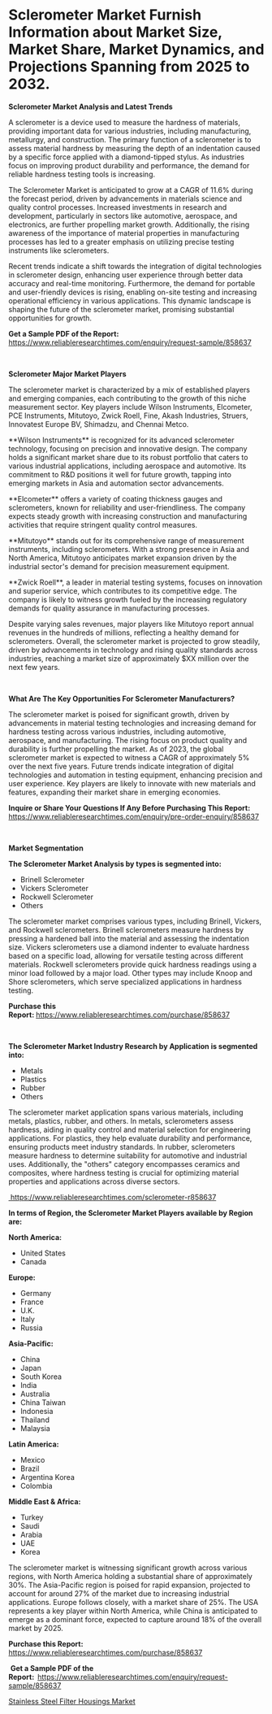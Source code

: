 <p><h1>Sclerometer Market Furnish Information about Market Size, Market Share, Market Dynamics, and Projections Spanning from 2025 to 2032.</h1></p><p><strong>Sclerometer Market Analysis and Latest Trends</strong></p>
<p><p>A sclerometer is a device used to measure the hardness of materials, providing important data for various industries, including manufacturing, metallurgy, and construction. The primary function of a sclerometer is to assess material hardness by measuring the depth of an indentation caused by a specific force applied with a diamond-tipped stylus. As industries focus on improving product durability and performance, the demand for reliable hardness testing tools is increasing.</p><p>The Sclerometer Market is anticipated to grow at a CAGR of 11.6% during the forecast period, driven by advancements in materials science and quality control processes. Increased investments in research and development, particularly in sectors like automotive, aerospace, and electronics, are further propelling market growth. Additionally, the rising awareness of the importance of material properties in manufacturing processes has led to a greater emphasis on utilizing precise testing instruments like sclerometers.</p><p>Recent trends indicate a shift towards the integration of digital technologies in sclerometer design, enhancing user experience through better data accuracy and real-time monitoring. Furthermore, the demand for portable and user-friendly devices is rising, enabling on-site testing and increasing operational efficiency in various applications. This dynamic landscape is shaping the future of the sclerometer market, promising substantial opportunities for growth.</p></p>
<p><strong>Get a Sample PDF of the Report:&nbsp;</strong> <a href="https://www.reliableresearchtimes.com/enquiry/request-sample/858637?utm_campaign=3070&utm_medium=2&utm_source=Github&utm_content=ia&utm_term=08042025&utm_id=sclerometer">https://www.reliableresearchtimes.com/enquiry/request-sample/858637</a></p>
<p>&nbsp;</p>
<p><strong>Sclerometer Major Market Players</strong></p>
<p><p>The sclerometer market is characterized by a mix of established players and emerging companies, each contributing to the growth of this niche measurement sector. Key players include Wilson Instruments, Elcometer, PCE Instruments, Mitutoyo, Zwick Roell, Fine, Akash Industries, Struers, Innovatest Europe BV, Shimadzu, and Chennai Metco.</p><p>**Wilson Instruments** is recognized for its advanced sclerometer technology, focusing on precision and innovative design. The company holds a significant market share due to its robust portfolio that caters to various industrial applications, including aerospace and automotive. Its commitment to R&D positions it well for future growth, tapping into emerging markets in Asia and automation sector advancements.</p><p>**Elcometer** offers a variety of coating thickness gauges and sclerometers, known for reliability and user-friendliness. The company expects steady growth with increasing construction and manufacturing activities that require stringent quality control measures.</p><p>**Mitutoyo** stands out for its comprehensive range of measurement instruments, including sclerometers. With a strong presence in Asia and North America, Mitutoyo anticipates market expansion driven by the industrial sector's demand for precision measurement equipment.</p><p>**Zwick Roell**, a leader in material testing systems, focuses on innovation and superior service, which contributes to its competitive edge. The company is likely to witness growth fueled by the increasing regulatory demands for quality assurance in manufacturing processes.</p><p>Despite varying sales revenues, major players like Mitutoyo report annual revenues in the hundreds of millions, reflecting a healthy demand for sclerometers. Overall, the sclerometer market is projected to grow steadily, driven by advancements in technology and rising quality standards across industries, reaching a market size of approximately $XX million over the next few years.</p></p>
<p>&nbsp;</p>
<p><strong>What Are The Key Opportunities For Sclerometer Manufacturers?</strong></p>
<p><p>The sclerometer market is poised for significant growth, driven by advancements in material testing technologies and increasing demand for hardness testing across various industries, including automotive, aerospace, and manufacturing. The rising focus on product quality and durability is further propelling the market. As of 2023, the global sclerometer market is expected to witness a CAGR of approximately 5% over the next five years. Future trends indicate integration of digital technologies and automation in testing equipment, enhancing precision and user experience. Key players are likely to innovate with new materials and features, expanding their market share in emerging economies.</p></p>
<p><strong>Inquire or Share Your Questions If Any Before Purchasing This Report:</strong> <a href="https://www.reliableresearchtimes.com/enquiry/pre-order-enquiry/858637?utm_campaign=3070&utm_medium=2&utm_source=Github&utm_content=ia&utm_term=08042025&utm_id=sclerometer">https://www.reliableresearchtimes.com/enquiry/pre-order-enquiry/858637</a></p>
<p>&nbsp;</p>
<p><strong>Market Segmentation</strong></p>
<p><strong>The Sclerometer Market Analysis by types is segmented into:</strong></p>
<p><ul><li>Brinell Sclerometer</li><li>Vickers Sclerometer</li><li>Rockwell Sclerometer</li><li>Others</li></ul></p>
<p><p>The sclerometer market comprises various types, including Brinell, Vickers, and Rockwell sclerometers. Brinell sclerometers measure hardness by pressing a hardened ball into the material and assessing the indentation size. Vickers sclerometers use a diamond indenter to evaluate hardness based on a specific load, allowing for versatile testing across different materials. Rockwell sclerometers provide quick hardness readings using a minor load followed by a major load. Other types may include Knoop and Shore sclerometers, which serve specialized applications in hardness testing.</p></p>
<p><strong>Purchase this Report:&nbsp;</strong><a href="https://www.reliableresearchtimes.com/purchase/858637?utm_campaign=3070&utm_medium=2&utm_source=Github&utm_content=ia&utm_term=08042025&utm_id=sclerometer">https://www.reliableresearchtimes.com/purchase/858637</a></p>
<p>&nbsp;</p>
<p><strong>The Sclerometer Market Industry Research by Application is segmented into:</strong></p>
<p><ul><li>Metals</li><li>Plastics</li><li>Rubber</li><li>Others</li></ul></p>
<p><p>The sclerometer market application spans various materials, including metals, plastics, rubber, and others. In metals, sclerometers assess hardness, aiding in quality control and material selection for engineering applications. For plastics, they help evaluate durability and performance, ensuring products meet industry standards. In rubber, sclerometers measure hardness to determine suitability for automotive and industrial uses. Additionally, the "others" category encompasses ceramics and composites, where hardness testing is crucial for optimizing material properties and applications across diverse sectors.</p></p>
<p><a href="https://www.reliableresearchtimes.com/sclerometer-r858637?utm_campaign=3070&utm_medium=2&utm_source=Github&utm_content=ia&utm_term=08042025&utm_id=sclerometer">&nbsp;https://www.reliableresearchtimes.com/sclerometer-r858637</a></p>
<p><strong>In terms of Region, the Sclerometer Market Players available by Region are:</strong></p>
<p>
    <p> <strong> North America: </strong>
        <ul>
            <li>United States</li>
            <li>Canada</li>
        </ul>
        </p> 
    <p> <strong> Europe: </strong>
        <ul>
            <li>Germany</li>
            <li>France</li>
            <li>U.K.</li>
            <li>Italy</li>
            <li>Russia</li>
        </ul>
        </p> 
    <p> <strong> Asia-Pacific: </strong>
        <ul>
            <li>China</li>
            <li>Japan</li>
            <li>South Korea</li>
            <li>India</li>
            <li>Australia</li>
            <li>China Taiwan</li>
            <li>Indonesia</li>
            <li>Thailand</li>
            <li>Malaysia</li>
        </ul>
        </p> 
    <p> <strong> Latin America: </strong>
        <ul>
            <li>Mexico</li>
            <li>Brazil</li>
            <li>Argentina Korea</li>
            <li>Colombia</li>
        </ul>
        </p> 
    <p> <strong> Middle East & Africa: </strong>
        <ul>
            <li>Turkey</li>
            <li>Saudi</li>
            <li>Arabia</li>
            <li>UAE</li>
            <li>Korea</li>
        </ul>
    </p>
    </p>
<p><p>The sclerometer market is witnessing significant growth across various regions, with North America holding a substantial share of approximately 30%. The Asia-Pacific region is poised for rapid expansion, projected to account for around 27% of the market due to increasing industrial applications. Europe follows closely, with a market share of 25%. The USA represents a key player within North America, while China is anticipated to emerge as a dominant force, expected to capture around 18% of the overall market by 2025.</p></p>
<p><strong>Purchase this Report: </strong><a href="https://www.reliableresearchtimes.com/purchase/858637?utm_campaign=3070&utm_medium=2&utm_source=Github&utm_content=ia&utm_term=08042025&utm_id=sclerometer">https://www.reliableresearchtimes.com/purchase/858637</a></p>
<p>&nbsp;<strong>Get a Sample PDF of the Report:&nbsp;&nbsp;</strong><a href="https://www.reliableresearchtimes.com/enquiry/request-sample/858637?utm_campaign=3070&utm_medium=2&utm_source=Github&utm_content=ia&utm_term=08042025&utm_id=sclerometer">https://www.reliableresearchtimes.com/enquiry/request-sample/858637</a></p>
<p><strong></strong></p>
<p><p><a href="https://github.com/aidelndasse/Market-Research-Report-List-1/blob/main/stainless-steel-filter-housings-market.md?utm_campaign=3070&utm_medium=2&utm_source=Github&utm_content=ia&utm_term=08042025&utm_id=sclerometer">Stainless Steel Filter Housings Market</a></p></p>